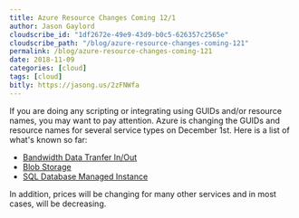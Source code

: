 ```yaml
---
title: Azure Resource Changes Coming 12/1
author: Jason Gaylord
cloudscribe_id: "1df2672e-49e9-43d9-b0c5-626357c2565e"
cloudscribe_path: "/blog/azure-resource-changes-coming-121"
permalink: /blog/azure-resource-changes-coming-121
date: 2018-11-09
categories: [cloud]
tags: [cloud]
bitly: https://jasong.us/2zFNWfa
---
```


If you are doing any scripting or integrating using GUIDs and/or resource names, you may want to pay attention. Azure is changing the GUIDs and resource names for several service types on December 1st. Here is a list of what's known so far:

- [Bandwidth Data Tranfer In/Out](https://jasong.us/2FeTVxt)
- [Blob Storage](https://jasong.us/2zPT6Wf)
- [SQL Database Managed Instance](https://jasong.us/2PnfJvG)

In addition, prices will be changing for many other services and in most cases, will be decreasing.
